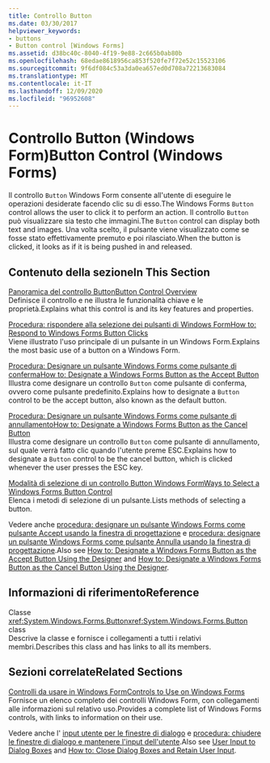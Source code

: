 ```yaml
---
title: Controllo Button
ms.date: 03/30/2017
helpviewer_keywords:
- buttons
- Button control [Windows Forms]
ms.assetid: d38bc40c-8040-4f19-9e88-2c665b0ab80b
ms.openlocfilehash: 68edae8618956ca853f520fe7f72e52c15523106
ms.sourcegitcommit: 9f6df084c53a3da0ea657ed0d708a72213683084
ms.translationtype: MT
ms.contentlocale: it-IT
ms.lasthandoff: 12/09/2020
ms.locfileid: "96952608"
---
```

# <a name="button-control-windows-forms"></a><span data-ttu-id="7974b-102">Controllo Button (Windows Form)</span><span class="sxs-lookup"><span data-stu-id="7974b-102">Button Control (Windows Forms)</span></span>

<span data-ttu-id="7974b-103">Il controllo `Button` Windows Form consente all'utente di eseguire le operazioni desiderate facendo clic su di esso.</span><span class="sxs-lookup"><span data-stu-id="7974b-103">The Windows Forms `Button` control allows the user to click it to perform an action.</span></span> <span data-ttu-id="7974b-104">Il controllo `Button` può visualizzare sia testo che immagini.</span><span class="sxs-lookup"><span data-stu-id="7974b-104">The `Button` control can display both text and images.</span></span> <span data-ttu-id="7974b-105">Una volta scelto, il pulsante viene visualizzato come se fosse stato effettivamente premuto e poi rilasciato.</span><span class="sxs-lookup"><span data-stu-id="7974b-105">When the button is clicked, it looks as if it is being pushed in and released.</span></span>  
  
## <a name="in-this-section"></a><span data-ttu-id="7974b-106">Contenuto della sezione</span><span class="sxs-lookup"><span data-stu-id="7974b-106">In This Section</span></span>  

 [<span data-ttu-id="7974b-107">Panoramica del controllo Button</span><span class="sxs-lookup"><span data-stu-id="7974b-107">Button Control Overview</span></span>](button-control-overview-windows-forms.md)  
 <span data-ttu-id="7974b-108">Definisce il controllo e ne illustra le funzionalità chiave e le proprietà.</span><span class="sxs-lookup"><span data-stu-id="7974b-108">Explains what this control is and its key features and properties.</span></span>  
  
 [<span data-ttu-id="7974b-109">Procedura: rispondere alla selezione dei pulsanti di Windows Form</span><span class="sxs-lookup"><span data-stu-id="7974b-109">How to: Respond to Windows Forms Button Clicks</span></span>](how-to-respond-to-windows-forms-button-clicks.md)  
 <span data-ttu-id="7974b-110">Viene illustrato l'uso principale di un pulsante in un Windows Form.</span><span class="sxs-lookup"><span data-stu-id="7974b-110">Explains the most basic use of a button on a Windows Form.</span></span>  
  
 [<span data-ttu-id="7974b-111">Procedura: Designare un pulsante Windows Forms come pulsante di conferma</span><span class="sxs-lookup"><span data-stu-id="7974b-111">How to: Designate a Windows Forms Button as the Accept Button</span></span>](how-to-designate-a-windows-forms-button-as-the-accept-button.md)  
 <span data-ttu-id="7974b-112">Illustra come designare un controllo `Button` come pulsante di conferma, ovvero come pulsante predefinito.</span><span class="sxs-lookup"><span data-stu-id="7974b-112">Explains how to designate a `Button` control to be the accept button, also known as the default button.</span></span>  
  
 [<span data-ttu-id="7974b-113">Procedura: Designare un pulsante Windows Forms come pulsante di annullamento</span><span class="sxs-lookup"><span data-stu-id="7974b-113">How to: Designate a Windows Forms Button as the Cancel Button</span></span>](how-to-designate-a-windows-forms-button-as-the-cancel-button.md)  
 <span data-ttu-id="7974b-114">Illustra come designare un controllo `Button` come pulsante di annullamento, sul quale verrà fatto clic quando l'utente preme ESC.</span><span class="sxs-lookup"><span data-stu-id="7974b-114">Explains how to designate a `Button` control to be the cancel button, which is clicked whenever the user presses the ESC key.</span></span>  
  
 [<span data-ttu-id="7974b-115">Modalità di selezione di un controllo Button Windows Form</span><span class="sxs-lookup"><span data-stu-id="7974b-115">Ways to Select a Windows Forms Button Control</span></span>](ways-to-select-a-windows-forms-button-control.md)  
 <span data-ttu-id="7974b-116">Elenca i metodi di selezione di un pulsante.</span><span class="sxs-lookup"><span data-stu-id="7974b-116">Lists methods of selecting a button.</span></span>  
  
 <span data-ttu-id="7974b-117">Vedere anche [procedura: designare un pulsante Windows Forms come pulsante Accept usando la finestra di progettazione](designate-a-wf-button-as-the-accept-button-using-the-designer.md) e [procedura: designare un pulsante Windows Forms come pulsante Annulla usando la finestra di progettazione](designate-a-wf-button-as-the-cancel-button-using-the-designer.md).</span><span class="sxs-lookup"><span data-stu-id="7974b-117">Also see [How to: Designate a Windows Forms Button as the Accept Button Using the Designer](designate-a-wf-button-as-the-accept-button-using-the-designer.md) and [How to: Designate a Windows Forms Button as the Cancel Button Using the Designer](designate-a-wf-button-as-the-cancel-button-using-the-designer.md).</span></span>  
  
## <a name="reference"></a><span data-ttu-id="7974b-118">Informazioni di riferimento</span><span class="sxs-lookup"><span data-stu-id="7974b-118">Reference</span></span>  

 <span data-ttu-id="7974b-119">Classe <xref:System.Windows.Forms.Button></span><span class="sxs-lookup"><span data-stu-id="7974b-119"><xref:System.Windows.Forms.Button> class</span></span>  
 <span data-ttu-id="7974b-120">Descrive la classe e fornisce i collegamenti a tutti i relativi membri.</span><span class="sxs-lookup"><span data-stu-id="7974b-120">Describes this class and has links to all its members.</span></span>  
  
## <a name="related-sections"></a><span data-ttu-id="7974b-121">Sezioni correlate</span><span class="sxs-lookup"><span data-stu-id="7974b-121">Related Sections</span></span>  

 [<span data-ttu-id="7974b-122">Controlli da usare in Windows Form</span><span class="sxs-lookup"><span data-stu-id="7974b-122">Controls to Use on Windows Forms</span></span>](controls-to-use-on-windows-forms.md)  
 <span data-ttu-id="7974b-123">Fornisce un elenco completo dei controlli Windows Form, con collegamenti alle informazioni sul relativo uso.</span><span class="sxs-lookup"><span data-stu-id="7974b-123">Provides a complete list of Windows Forms controls, with links to information on their use.</span></span>  
  
 <span data-ttu-id="7974b-124">Vedere anche l' [input utente per le finestre di dialogo](/previous-versions/visualstudio/visual-studio-2010/1s9ws53w(v=vs.100)) e [procedura: chiudere le finestre di dialogo e mantenere l'input dell'utente](/previous-versions/visualstudio/visual-studio-2010/65ad5907(v=vs.100)).</span><span class="sxs-lookup"><span data-stu-id="7974b-124">Also see [User Input to Dialog Boxes](/previous-versions/visualstudio/visual-studio-2010/1s9ws53w(v=vs.100)) and [How to: Close Dialog Boxes and Retain User Input](/previous-versions/visualstudio/visual-studio-2010/65ad5907(v=vs.100)).</span></span>
